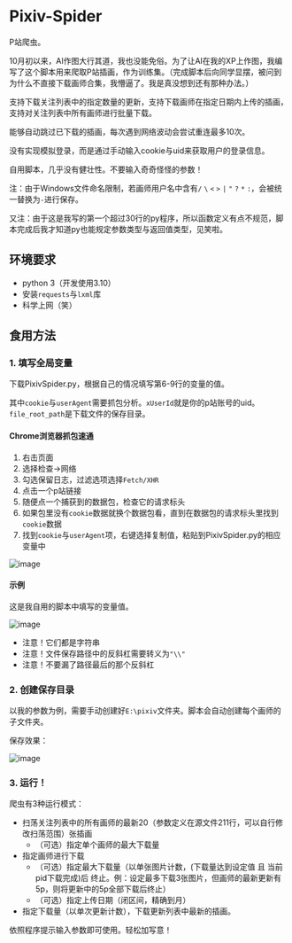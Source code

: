 # Pixiv-Spider
P站爬虫。

10月初以来，AI作图大行其道，我也没能免俗。为了让AI在我的XP上作图，我编写了这个脚本用来爬取P站插画，作为训练集。（完成脚本后向同学显摆，被问到为什么不直接下载画师合集，我懵逼了。我是真没想到还有那种办法。）

支持下载关注列表中的指定数量的更新，支持下载画师在指定日期内上传的插画，支持对关注列表中所有画师进行批量下载。

能够自动跳过已下载的插画，每次遇到网络波动会尝试重连最多10次。

没有实现模拟登录，而是通过手动输入cookie与uid来获取用户的登录信息。

自用脚本，几乎没有健壮性。不要输入奇奇怪怪的参数！

注：由于Windows文件命名限制，若画师用户名中含有`/` `\` `<` `>` `|` `"` `?` `*` `:`，会被统一替换为`-`进行保存。

又注：由于这是我写的第一个超过30行的py程序，所以函数定义有点不规范，脚本完成后我才知道py也能规定参数类型与返回值类型，见笑啦。

## 环境要求
- python 3（开发使用3.10）
- 安装`requests`与`lxml`库
- 科学上网（笑）

## 食用方法

### 1. 填写全局变量
下载PixivSpider.py，根据自己的情况填写第6-9行的变量的值。

其中`cookie`与`userAgent`需要抓包分析。`xUserId`就是你的p站账号的uid。`file_root_path`是下载文件的保存目录。

#### Chrome浏览器抓包速通
1. 右击页面
2. 选择检查->网络
3. 勾选保留日志，过滤选项选择`Fetch/XHR`
4. 点击一个p站链接
5. 随便点一个捕获到的数据包，检查它的请求标头
6. 如果包里没有`cookie`数据就换个数据包看，直到在数据包的请求标头里找到`cookie`数据
7. 找到`cookie`与`userAgent`项，右键选择复制值，粘贴到PixivSpider.py的相应变量中

![image](https://user-images.githubusercontent.com/108179220/197403710-d0eb522c-40be-49cd-8ca6-b238a5b0fa2d.png)

#### 示例
这是我自用的脚本中填写的变量值。

![image](https://user-images.githubusercontent.com/108179220/197404175-01b79216-314d-451e-9e32-e9348ebe986d.png)
- 注意！它们都是字符串
- 注意！文件保存路径中的反斜杠需要转义为`"\\"`
- 注意！不要漏了路径最后的那个反斜杠

### 2. 创建保存目录
以我的参数为例，需要手动创建好`E:\pixiv`文件夹。脚本会自动创建每个画师的子文件夹。

保存效果：

![image](https://user-images.githubusercontent.com/108179220/197404638-93e5224c-ac98-4bc8-a4dd-a0b2d4772e0b.png)

### 3. 运行！
爬虫有3种运行模式：
- 扫荡关注列表中的所有画师的最新20（参数定义在源文件211行，可以自行修改扫荡范围）张插画
  + （可选）指定单个画师的最大下载量
- 指定画师进行下载
  + （可选）指定最大下载量（以单张图片计数，(下载量达到设定值 且 当前pid下载完成)后 终止。例：设定最多下载3张图片，但画师的最新更新有5p，则将更新中的5p全部下载后终止）
  + （可选）指定上传日期（闭区间，精确到月）
- 指定下载量（以单次更新计数），下载更新列表中最新的插画。

依照程序提示输入参数即可使用。轻松加写意！
